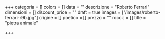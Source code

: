 +++
categoria = []
colors = []
data = ""
descrizione = "Roberto Ferrari"
dimensioni = []
discount_price = ""
draft = true
images = ["/images/roberto-ferrari-r9b.jpg"]
origine = []
poetico = []
prezzo = ""
roccia = []
title = "pietra animale"

+++
